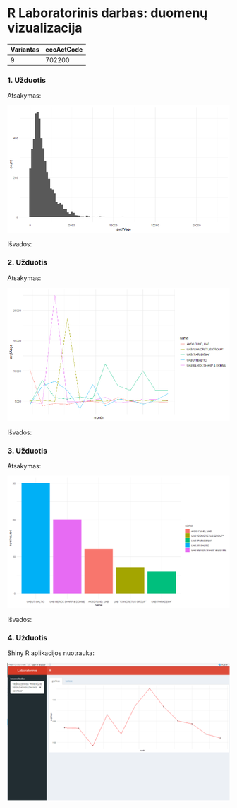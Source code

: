# R Laboratorinis darbas: duomenų vizualizacija

| Variantas | ecoActCode |
|------------- | ------------- |
|9   | 702200 |

### 1. Užduotis

Atsakymas:

![histograma](img/1uzd.png)

Išvados:

### 2. Užduotis

Atsakymas:

![atlyginimai](img/2uzd.png)

Išvados:


### 3. Užduotis

Atsakymas:

![apdraustieji](img/3uzd.png)

Išvados:


### 4. Užduotis

Shiny R aplikacijos nuotrauka:

![shiny app1](img/shinyapp1.png) 
